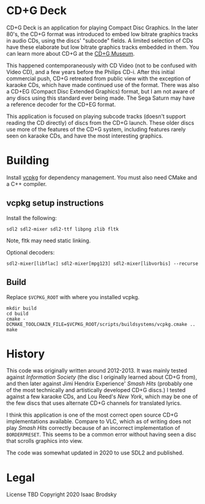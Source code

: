 # CD+G Deck

CD+G Deck is an application for playing Compact Disc Graphics. In the later 80's, the CD+G format was introduced to embed low bitrate graphics tracks in audio CDs, using the discs' "subcode" fields. A limited selection of CDs have these elaborate but low bitrate graphics tracks embedded in them. You can learn more about CD+G at the [CD+G Museum](http://www.cdplusg.com/cdplusg/Main.html).

This happened contemporaneously with CD Video (not to be confused with Video CD), and a few years before the Philips CD-i. After this initial commercial push, CD+G retreated from public view with the exception of karaoke CDs, which have made continued use of the format. There was also a CD+EG (Compact Disc Extended Graphics) format, but I am not aware of any discs using this standard ever being made. The Sega Saturn may have a reference decoder for the CD+EG format.

This application is focused on playing subcode tracks (doesn't support reading the CD directly) of discs from the CD+G launch. These older discs use more of the features of the CD+G system, including features rarely seen on karaoke CDs, and have the most interesting graphics.

# Building

Install [vcpkg](github.com/microsoft/vcpkg/) for dependency management. You must also need CMake and a C++ compiler.

## vcpkg setup instructions

Install the following:

```
sdl2 sdl2-mixer sdl2-ttf libpng zlib fltk
```

Note, fltk may need static linking.

Optional decoders:

```
sdl2-mixer[libflac] sdl2-mixer[mpg123] sdl2-mixer[libvorbis] --recurse
```

## Build

Replace `$VCPKG_ROOT` with where you installed vcpkg.

```
mkdir build
cd build
cmake -DCMAKE_TOOLCHAIN_FILE=$VCPKG_ROOT/scripts/buildsystems/vcpkg.cmake ..
make
```

# History

This code was originally written around 2012-2013. It was mainly tested against *Information Society* (the disc I originally learned about CD+G from), and then later against Jimi Hendrix Experience' *Smash Hits* (probably one of the most technically and 
artistically developed CD+G discs.) I tested against a few karaoke CDs, and Lou Reed's *New York*, which may be one of the few discs that uses alternate CD+G channels for translated lyrics.

I think this application is one of the most correct open source CD+G implementations available. Compare to VLC, which as of writing does not play *Smash Hits* correctly because of an incorrect implementation of `BORDERPRESET`. This seems to be a common error without having seen a disc that scrolls graphics into view.

The code was somewhat updated in 2020 to use SDL2 and published.

# Legal

License TBD
Copyright 2020 Isaac Brodsky
